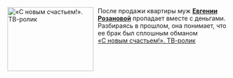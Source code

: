<!--2025-03-25 11:26:48-->
<div class="yb">
  <div class="rss smaller1 kino_kino"><a href="https://www.kino-teatr.ru/video/47708/" title="«С новым счастьем&#33;». ТВ-ролик"><img src="https://www.kino-teatr.ru/video/8/0/47708/poster.jpg" width="196" height="147" align="left" hspace="5" style="margin: 0px 10px 0px 5px" alt="«С новым счастьем&#33;». ТВ-ролик"/></a>После продажи квартиры муж <a href=https://www.kino-teatr.ru/kino/acter/w/ros/361434/bio/ target=_blank><strong>Евгении Розановой</strong></a> пропадает вместе с деньгами. Разбираясь в прошлом, она понимает, что ее брак был сплошным обманом <br><a class="light" href="https://www.kino-teatr.ru/video/47708/">«С новым счастьем!». ТВ-ролик</a></div>
</div>
